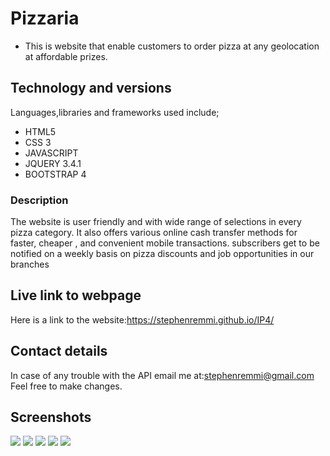 # Pizzaria
+ This is website that enable customers to order pizza at any geolocation at affordable prizes.

## Technology and versions
Languages,libraries and frameworks used include;
+ HTML5
+ CSS 3
+ JAVASCRIPT
+ JQUERY 3.4.1
+ BOOTSTRAP 4

### Description
The website is user friendly and with wide range of selections in every pizza category.
It also offers various online cash transfer methods for faster, cheaper , and convenient mobile transactions.
subscribers get to be notified on a weekly basis on pizza discounts and job opportunities in our branches

## Live link to webpage
Here is a link to the website:https://stephenremmi.github.io/IP4/

## Contact details
In case of any trouble with the API email me at:stephenremmi@gmail.com
Feel free to make changes.

## Screenshots
![](image/sc1.png)
![](image/sc2.png)
![](image/sc3.png)
![](image/sc4.png)
![](image/sc5.png)
